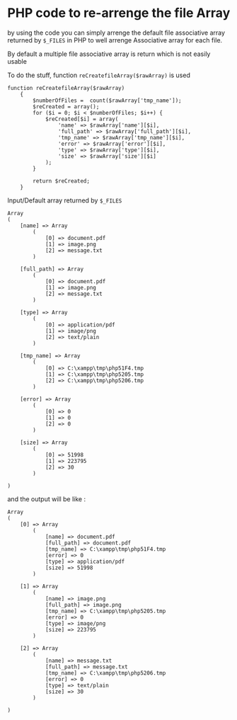# PHP code to re-arrenge the file Array



by using the code you can simply arrenge the default file associative array returned by ```$_FILES``` in PHP to well arrenge Associative array for each file.

By default a multiple file associative array is return which is not easily usable

To do the stuff, function ```reCreatefileArray($rawArray)``` is used

``` 
function reCreatefileArray($rawArray)
    {
        $numberOfFiles =  count($rawArray['tmp_name']);
        $reCreated = array();
        for ($i = 0; $i < $numberOfFiles; $i++) {
            $reCreated[$i] = array(
                'name' => $rawArray['name'][$i],
                'full_path' => $rawArray['full_path'][$i],
                'tmp_name' => $rawArray['tmp_name'][$i],
                'error' => $rawArray['error'][$i],
                'type' => $rawArray['type'][$i],
                'size' => $rawArray['size'][$i]
            );
        }

        return $reCreated;
    }
```

Input/Default array returned by ```$_FILES``` 

```
Array
(
    [name] => Array
        (
            [0] => document.pdf
            [1] => image.png
            [2] => message.txt
        )

    [full_path] => Array
        (
            [0] => document.pdf
            [1] => image.png
            [2] => message.txt
        )

    [type] => Array
        (
            [0] => application/pdf
            [1] => image/png
            [2] => text/plain
        )

    [tmp_name] => Array
        (
            [0] => C:\xampp\tmp\php51F4.tmp
            [1] => C:\xampp\tmp\php5205.tmp
            [2] => C:\xampp\tmp\php5206.tmp
        )

    [error] => Array
        (
            [0] => 0
            [1] => 0
            [2] => 0
        )

    [size] => Array
        (
            [0] => 51998
            [1] => 223795
            [2] => 30
        )

)
```

and the output will be like : 
```
Array
(
    [0] => Array
        (
            [name] => document.pdf
            [full_path] => document.pdf
            [tmp_name] => C:\xampp\tmp\php51F4.tmp
            [error] => 0
            [type] => application/pdf
            [size] => 51998
        )

    [1] => Array
        (
            [name] => image.png
            [full_path] => image.png
            [tmp_name] => C:\xampp\tmp\php5205.tmp
            [error] => 0
            [type] => image/png
            [size] => 223795
        )

    [2] => Array
        (
            [name] => message.txt
            [full_path] => message.txt
            [tmp_name] => C:\xampp\tmp\php5206.tmp
            [error] => 0
            [type] => text/plain
            [size] => 30
        )

)
```
    